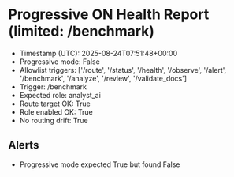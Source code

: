 # Progressive ON Health Report (limited: /benchmark)

- Timestamp (UTC): 2025-08-24T07:51:48+00:00
- Progressive mode: False
- Allowlist triggers: ['/route', '/status', '/health', '/observe', '/alert', '/benchmark', '/analyze', '/review', '/validate_docs']
- Trigger: /benchmark
- Expected role: analyst_ai
- Route target OK: True
- Role enabled OK: True
- No routing drift: True

## Alerts
- Progressive mode expected True but found False
